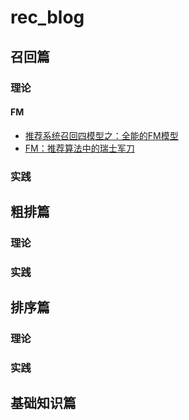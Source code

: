 # rec_blog

## 召回篇

### 理论
#### FM
+ [推荐系统召回四模型之：全能的FM模型](https://zhuanlan.zhihu.com/p/58160982)
+ [FM：推荐算法中的瑞士军刀](https://zhuanlan.zhihu.com/p/343174108)
### 实践

## 粗排篇

### 理论
### 实践

## 排序篇

### 理论
### 实践

## 基础知识篇
